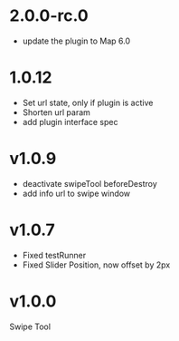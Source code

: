 # 2.0.0-rc.0

- update the plugin to Map 6.0

# 1.0.12

- Set url state, only if plugin is active
- Shorten url param
- add plugin interface spec

# v1.0.9

- deactivate swipeTool beforeDestroy
- add info url to swipe window

# v1.0.7

- Fixed testRunner
- Fixed Slider Position, now offset by 2px

# v1.0.0

Swipe Tool
